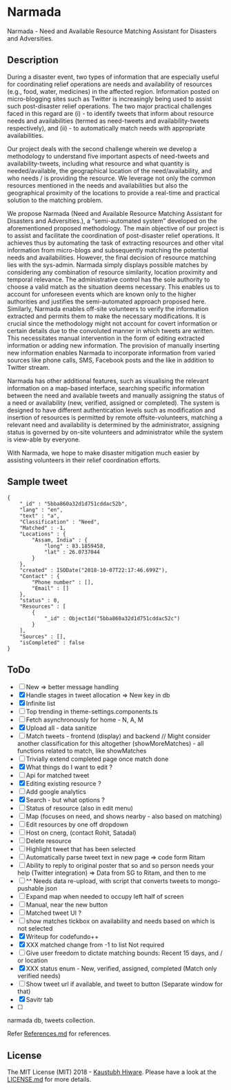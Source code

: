 # Narmada
Narmada - Need and Available Resource Matching Assistant for Disasters and Adversities.

## Description

During a disaster event, two types of information that are especially useful for coordinating relief operations are needs and availability of resources (e.g., food, water, medicines) in the affected region. Information posted on micro-blogging sites such as Twitter is increasingly being used to assist such post-disaster relief operations.  The two major practical challenges faced in this regard are (i) - to identify tweets that inform about resource needs and availabilities (termed as need-tweets and availability-tweets respectively),  and (ii) - to automatically match needs with appropriate availabilities. 

Our project deals with the second challenge wherein we develop a methodology to understand five important aspects of need-tweets and availability-tweets, including what resource and what quantity is needed/available, the geographical location of the need/availability, and who needs / is providing the resource.  We leverage not only the common resources mentioned in the needs and availabilities but also the geographical proximity of the locations to provide a real-time and practical solution to the matching problem. 

We propose Narmada (Need and Available Resource Matching Assistant for Disasters and Adversities.), a “semi-automated system” developed on the  aforementioned proposed methodology. The main objective of our project is to assist and facilitate the coordination of post-disaster relief operations. It achieves thus by automating the task of extracting resources and other vital information from micro-blogs and subsequently matching the potential needs and availabilities. However, the final decision of resource matching lies with the sys-admin. Narmada simply displays possible matches by considering any combination of resource similarity, location proximity and temporal relevance. The administrative control has the sole authority to choose a valid match as the situation deems necessary. This enables us to account for unforeseen events which are known only to the higher authorities and justifies the semi-automated approach proposed here.
Similarly, Narmada enables off-site volunteers to verify the information extracted and permits them to make the necessary modifications. It is crucial since the methodology might not account for covert information or certain details due to the convoluted manner in which tweets are written. This necessitates manual intervention in the form of editing extracted information or adding new information. The provision of manually inserting new information  enables Narmada to incorporate information from varied sources like phone calls, SMS, Facebook posts and the like in addition to Twitter stream.

Narmada has other additional features, such as visualising the relevant information on a map-based interface, searching specific information between the need and available tweets and manually assigning the status of a need or availability (new, verified, assigned or completed). The system is designed to have different authentication levels such as modification and insertion of resources  is permitted by remote offsite-volunteers, matching a relevant need and availability is determined by the administrator, assigning status is governed by on-site volunteers and administrator while the system is view-able by everyone. 

With Narmada, we hope to make disaster mitigation much easier by assisting volunteers in their relief coordination efforts. 






## Sample tweet

```
{
    "_id" : "5bba860a32d1d751cddac52b",
    "lang" : "en",
    "text" : "a",
    "Classification" : "Need",
    "Matched" : -1,
    "Locations" : {
        "Assam, India" : {
            "long" : 83.1859458,
            "lat" : 26.0737044
        }
    },
    "created" : ISODate("2018-10-07T22:17:46.699Z"),
    "Contact" : {
        "Phone number" : [],
        "Email" : []
    },
    "status" : 0,
    "Resources" : [ 
        {
            "_id" : ObjectId("5bba860a32d1d751cddac52c")
        }
    ],
    "Sources" : [],
    "isCompleted" : false
}
```

<!-- {"_id":"907538578267353088","loc":"","tln":"","plt":"","cr":{"$date":"2017-09-12T04:07:12.000Z"},"pln":"","lang":"en","p":"","tlt":"","f":"","flrs":9,"acr":{"$date":"2017-02-02T11:58:16.000Z"},"t":"RT @DailyMonitor: Floods ravage four villages in Mbarara https://t.co/wwlOfyJlnp","uid":"827207015588040704","cc":""}, -->

## ToDo

- [ ] New => better message handling
- [X] Handle stages in tweet allocation => New key in db
- [X] Infinite list
- [ ] Top trending in theme-settings.components.ts 
- [ ] Fetch asynchronously for home - N, A, M
- [X] Upload all - data sanitize
- [ ] Match tweets - frontend (display) and backend // Might consider another classification for this altogether (showMoreMatches) - all functions related to match, like showMatches
- [ ] Trivially extend completed page once match done
- [X] What things do I want to edit ?
- [ ] Api for matched tweet
- [X] Editing existing resource ?
- [ ] Add google analytics 
- [X] Search  - but what options ?
- [ ] Status of resource (also in edit menu)
- [ ] Map (focuses on need, and shows nearby - also based on matching)
- [ ] Edit resources by one off dropdown
- [ ] Host on cnerg, (contact Rohit, Satadal)
- [ ] Delete resource
- [ ] Highlight tweet that has been selected
- [ ] Automatically parse tweet text in new page => code form Ritam
- [ ] Ability to reply to original poster that so and so person needs your help (Twitter integration) => Data from SG to Ritam, and then to me
- [ ] ^^ Needs data re-upload, with script that converts tweets to mongo-pushable json
- [ ] Expand map when needed to occupy left half of screen
- [ ] Manual, near the new button
- [ ] Matched tweet UI ?
- [ ] show matches tickbox on availability and needs based on which is not selected
- [X] Writeup for codefundo++
- [X] XXX matched change from -1 to list Not required
- [ ] Give user freedom to dictate matching bounds: Recent 15 days, and / or location
- [X] XXX status enum - New, verified, assigned, completed (Match only verified needs)
- [ ] Show tweet url if available, and tweet to button (Separate window for that) 
- [X] Savitr tab
- [ ] 
narmada db, tweets collection.

Refer [References.md](References.md) for references.

## License

The MIT License (MIT) 2018 - [Kaustubh Hiware](https://github.com/kaustubhhiware). Please have a look at the [LICENSE.md](LICENSE.md) for more details.
